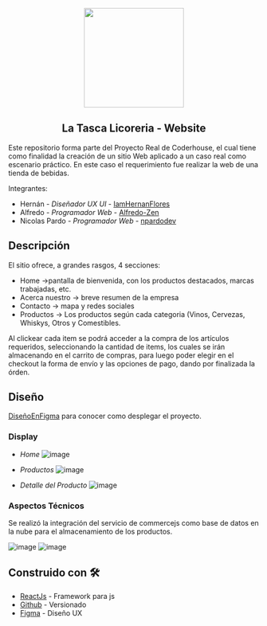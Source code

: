 
<p align="center">    
  <img align="center" src="https://user-images.githubusercontent.com/83429848/128268101-b1e714b3-4e9f-4503-9a5e-a4be40fdb611.png" data-canonical-src="https://user-images.githubusercontent.com/83429848/128268101-b1e714b3-4e9f-4503-9a5e-a4be40fdb611.png" width="200" height="200" />
  <h2 align="center">La Tasca Licoreria - Website</h2>
</p>

Este repositorio forma parte del Proyecto Real de Coderhouse, el cual tiene como finalidad la creación de un sitio Web aplicado a un caso real como escenario práctico. En este caso el requerimiento fue realizar la web de una tienda de bebidas.

Integrantes:

* Hernán - *Diseñador UX UI* - [IamHernanFlores](https://github.com/IamHernanFlores)
* Alfredo - *Programador Web* - [Alfredo-Zen](#https://github.com/Alfredo-Zen)
* Nicolas Pardo - *Programador Web* - [npardodev](#https://github.com/npardodev/)

## Descripción

El sitio ofrece, a grandes rasgos, 4 secciones:
* Home ->pantalla de bienvenida, con los productos destacados, marcas trabajadas, etc.
* Acerca nuestro -> breve resumen de la empresa
* Contacto -> mapa y redes sociales
* Productos -> Los productos según cada categoria (Vinos, Cervezas, Whiskys, Otros y Comestibles.

Al clickear cada item se podrá acceder a la compra de los artículos requeridos, seleccionando la cantidad de items, los cuales se irán almacenando en el carrito de compras, para luego poder elegir en el checkout la forma de envío y las opciones de pago, dando por finalizada la órden. 


## Diseño

[DiseñoEnFigma](https://www.figma.com/file/1uPE8LdQxyHEMDYL1UzaUY/Proyecto-Coder-1-UX-UI-Licorer%C3%ADa-La-Tasca?node-id=0%3A1) para conocer como desplegar el proyecto.


### Display

* *Home*
![image](https://user-images.githubusercontent.com/83429848/128265653-f9af00de-f20e-4c70-82ad-0fc5bae06fc1.png)

* *Productos*
![image](https://user-images.githubusercontent.com/83429848/128265744-7df8ef3a-e614-4bb5-b5b8-81bb27ca093f.png)

* *Detalle del Producto*
![image](https://user-images.githubusercontent.com/83429848/128265819-08a69003-312f-461d-b0d6-f32478372960.png)


### Aspectos Técnicos

Se realizó la integración del servicio de commercejs como  base de datos en la nube para el almacenamiento de los productos.

![image](https://user-images.githubusercontent.com/83429848/128266011-311c103b-ee76-45c1-8a66-f01373db2db9.png)
![image](https://user-images.githubusercontent.com/83429848/128266100-8f59834d-c7fd-4b6e-a921-03a54e3022ad.png)

## Construido con 🛠️

* [ReactJs](https://reactjs.org/) - Framework para js
* [Github](https://github.org/) - Versionado
* [Figma](https://www.figma.com/) - Diseño UX


